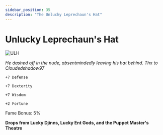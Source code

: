 ```yaml
---
sidebar_position: 35
description: "The Unlucky Leprechaun's Hat"
---
```


# Unlucky Leprechaun's Hat

![ULH](http://i.imgur.com/LOlxVoI.png)

<i>He dashed off in the nude, absentmindedly leaving his hat behind. Thx to Cloudedshadow97</i>

    +7 Defense
    
    +7 Dexterity
    
    +7 Wisdom
    
    +2 Fortune
    
Fame Bonus: 5%

**Drops from Lucky Djinns, Lucky Ent Gods, and the Puppet Master's Theatre**
